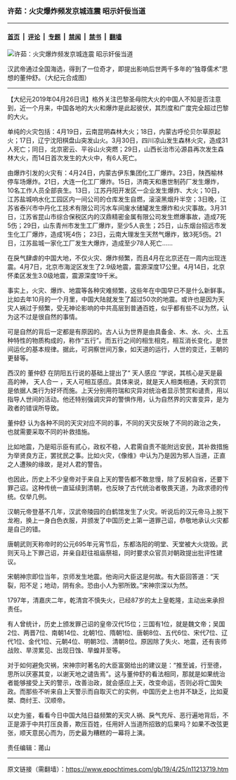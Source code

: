 ### 许茹：火灾爆炸频发京城连震 昭示奸佞当道

---

#### [首页](../../../..?n11213719) &nbsp;|&nbsp; [评论](../../../../../epoch-comment?n11213719) &nbsp;|&nbsp; [专题](../../../../../epoch-special?n11213719) &nbsp;|&nbsp; [禁闻](../../../../../epoch-news?n11213719) &nbsp;|&nbsp; [禁书](../../../../../books?n11213719) &nbsp;|&nbsp; [翻墙](https://github.com/gfw-breaker/nogfw/blob/master/README.md?n11213719)


<div><img alt="许茹：火灾爆炸频发京城连震 昭示奸佞当道" class="attachment-djy_600_400 size-djy_600_400 wp-post-image" src="https://i.epochtimes.com/assets/uploads/2019/04/FotorCreated-3-e1469724759584.jpg"/>
<div class="caption">
 <p>
  汉武帝通过全国海选，得到了一位奇才，即提出影响后世两千多年的“独尊儒术”思想的董仲舒。（大纪元合成图）
 </p>
</div></div><hr/><div class="post_content" id="artbody" itemprop="articleBody">
 <!-- article content begin -->
 <p>
  【大纪元2019年04月26日讯】格外关注巴黎圣母院大火的中国人不知是否注意到，近一个月来，中国各地的大火和爆炸是此起彼伏，其烈度和广度完全超过巴黎的大火。
 </p>
 <p>
  单纯的火灾包括：4月19日，云南昆明森林大火；18日，内蒙古呼伦贝尔草原起火；17日，辽宁沈阳棋盘山突发山火。3月30日，四川凉山发生森林火灾，造成31人死亡；同日，北京密云、平谷山火突燃；29日，山西长治市沁源县再次发生森林大火，而14日首次发生的大火中，有6人死亡。
 </p>
 <p>
  由爆炸引发的火灾有：4月24日，内蒙古伊东集团化工厂爆炸。23日，陕西榆林停车场爆炸。21日，大连一化工厂爆炸。15日，济南天和惠世制药厂发生爆炸，10名工作人员全部丧生。13日，江苏丹阳开发区一企业发生爆炸、大火；10日，江苏盐城响水化工园区内一间公司的仓库发生自燃，滚滚黑烟升半空；3日晚，江苏省泰兴市中丹化工技术有限公司污水车间废水储罐发生爆炸和火灾事故。3月31日，江苏省昆山市综合保税区内的汉鼎精密金属有限公司发生燃爆事故，造成7死5伤；29日，山东青州市发生工厂爆炸，至少5人丧生；25日，山东烟台招远市发生化工厂爆炸，造成1死4伤； 23日，云南大理发生天然气爆炸，致3死5伤。21日，江苏盐城一家化工厂发生大爆炸，造成至少78人死亡……
 </p>
 <p>
  在戾气肆虐的中国大地，不仅火灾、爆炸频繁，而且4月在北京还在一周内出现连震。4月7日，北京市海淀区发生了2.9级地震，震源深度17公里。4月14日，北京怀柔区发生3.0级地震，震源深度19千米。
 </p>
 <p>
  事实上，火灾、爆炸、地震等各种灾难频繁，这些年在中国早已不是什么新鲜事。比如去年10月的一个月里，中国大陆就发生了超过50次的地震。或许也是因为天灾人祸过于频繁，受无神论影响的中共高层到普通百姓，似乎都有些不以为然，认为这不过是很自然的事情。
 </p>
 <p>
  可是自然的背后一定都是有原因的。古人认为世界是由具备金、木、水、火、土五种特性的物质构成的，称作“五行”。而五行之间的相生相克，相互消长变化，是世间运化的基本规律。据此，可洞察世间万象，如天道的运行，人世的变迁，王朝的更替等。
 </p>
 <p>
  西汉的
  <ok href="https://www.epochtimes.com/gb/tag/%E8%91%A3%E4%BB%B2%E8%88%92.html">
   董仲舒
  </ok>
  在阴阳五行说的基础上提出了“
  <ok href="https://www.epochtimes.com/gb/tag/%E5%A4%A9%E4%BA%BA%E6%84%9F%E5%BA%94.html">
   天人感应
  </ok>
  ”学说，其核心是天是最高的神，
  <ok href="https://www.epochtimes.com/gb/tag/%E5%A4%A9%E4%BA%BA%E5%90%88%E4%B8%80.html">
   天人合一
  </ok>
  ，天人可相互感应。具体来说，就是天人相类相通，天的赏罚是依据人类行为好坏而施。上天分别用符瑞和灾异对统治者显示赞赏和谴责，用以指导人世间的活动。他还特别强调灾异的警惧作用，认为自然界的灾害变异，是为政者的错误所导致。
 </p>
 <p>
  <ok href="https://www.epochtimes.com/gb/tag/%E8%91%A3%E4%BB%B2%E8%88%92.html">
   董仲舒
  </ok>
  认为各种不同的天灾对应不同的事，不同的天灾反映了不同的政治之失，也就需要采取不同的补救措施。
 </p>
 <p>
  比如地震，乃是昭示臣有贰心，政权不稳，人君需自责不能附远安民，其补救措施为举贤良方正，罢扰民之事。比如火灾，《像维》中认为乃是因为邪人当道，正直之人遭殃的缘故，是对人君的警告。
 </p>
 <p>
  也因此，历史上不少皇帝对于来自上天的警告都不敢怠慢，除了反躬自省，还要下罪己诏。这种传统一直延续到清朝，也反映了古代统治者敬畏天道，为政求德的传统。仅举几例。
 </p>
 <p>
  汉朝元帝登基不几年，汉武帝陵园的白鹤馆发生了火灾。听说后的汉元帝马上脱下龙袍，换上一身白色衣服，并颁发了中国历史上第一道罪己诏，恭敬地承认火灾都是自己的错。
 </p>
 <p>
  唐朝武则天称帝时的公元695年元宵节后，东都洛阳的明堂、天堂被大火烧毁。武则天马上下罪己诏，并亲自赶往祖庙祭祖，同时要求众官员对朝政提出批评性建议。
 </p>
 <p>
  宋朝神宗即位当年，京师发生地震。他询问大臣这是何故。有大臣回答道：“天裂，阳不足；地动，阴有余。恐由小人为邪所致。”宋神宗深以为然。
 </p>
 <p>
  1797年，清嘉庆二年，乾清宫不慎失火，已经87岁的太上皇乾隆，主动出来承担责任。
 </p>
 <p>
  有人曾统计，历史上颁发罪己诏的皇帝汉代15位；三国有1位，就是魏文帝；吴国2位、两晋7位、南朝14位、北朝1位、隋朝1位、唐朝8位、五代6位、宋代7位、辽代1位、金代1位、元朝4位、明朝3位、清朝8位。原因除了失火、地震，还有丧师战败、旱涝累见、出现日蚀、旱蝗并至等。
 </p>
 <p>
  对于如何避免灾祸，宋神宗时著名的大臣富弼给出的建议是：“推至诚，行至德，思所以厌塞其变，以谢天地之谴告焉”。这与董仲舒的看法相同，那就是如果统治者能够接受上天的警示，改善治政，就会感应上天，改变命运，否则必将亡国失政。而那些不听来自上天警示而自取灭亡的实例，中国历史上也并不缺乏，比如夏桀、商纣王、汉顺帝。
 </p>
 <p>
  以史为鉴，看看今日中国大陆日益频繁的天灾人祸、戾气充斥、恶行遍地背后，不正是源于中共打压良善，欺压百姓，任用奸人当道所招致的后果吗？如果不改弦更张，顺天意民心而为，历史最为糟糕的一幕将上演。
 </p>
 <p>
  责任编辑：莆山
 </p>
 <!-- article content end -->
 <div id="below_article_ad">
 </div>
</div>


---

原文链接（需翻墙）：https://www.epochtimes.com/gb/19/4/25/n11213719.htm
